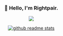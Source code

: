 <p>
  <h3 align="center">👋 Hello, I'm Rightpair.</h3>
  <div align="center">
    <a href="https://github.com/antonkomarev/github-profile-views-counter">
      <img src="https://komarev.com/ghpvc/?username=tkddn204e&style=flat-square" />
    </a>
  </div>
</p>
<p>
  <div align="center">
    <a href="https://github.com/tkddn204/github-readme-stats">
      <img src="https://github-readme-stats.vercel.app/api/top-langs/?username=tkddn204" alt="github readme stats" />
    </a>
  </div>
</p>
